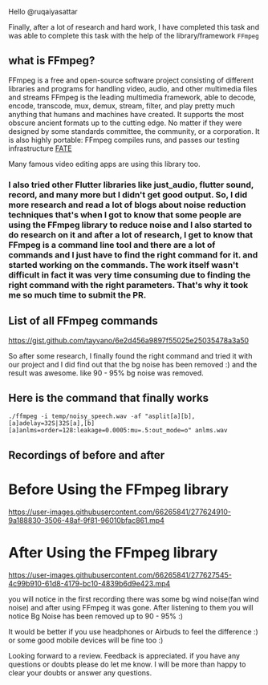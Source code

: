Hello @ruqaiyasattar 

Finally, after a lot of research and hard work, I have completed this task and was able to complete this task with the help of the library/framework ```FFmpeg``` 

## what is FFmpeg?

FFmpeg is a free and open-source software project consisting of different libraries and programs for handling video, audio, and other multimedia files and streams
FFmpeg is the leading multimedia framework, able to decode, encode, transcode, mux, demux, stream, filter, and play pretty much anything that humans and machines have created. It supports the most obscure ancient formats up to the cutting edge. No matter if they were designed by some standards committee, the community, or a corporation. It is also highly portable: FFmpeg compiles runs, and passes our testing infrastructure [FATE](http://fate.ffmpeg.org/)

Many famous video editing apps are using this library too.

### I also tried other Flutter libraries like just_audio, flutter sound, record, and many more but I didn't get good output.  So, I did more research and read a lot of blogs about noise reduction techniques that's when I got to know that some people are using the FFmpeg library to reduce noise and I also started to do research on it and after a lot of research, I get to know that FFmpeg is a command line tool and there are a lot of commands and I just have to find the right command for it. and started working on the commands. The work itself wasn't difficult in fact it was very time consuming due to finding the right command with the right parameters. That's why it took me so much time to submit the PR.

## List of all FFmpeg commands
https://gist.github.com/tayvano/6e2d456a9897f55025e25035478a3a50

So after some research, I finally found the right command and tried it with our project and I did find out that the bg noise has been removed :) and the result was awesome. like 90 - 95% bg noise was removed. 

## Here is the command that finally works

```./ffmpeg -i temp/noisy_speech.wav -af "asplit[a][b],[a]adelay=32S|32S[a],[b][a]anlms=order=128:leakage=0.0005:mu=.5:out_mode=o" anlms.wav```

## Recordings of before and after

# Before Using the FFmpeg library
 https://user-images.githubusercontent.com/66265841/277624910-9a188830-3506-48af-9f81-96010bfac861.mp4     

# After Using the FFmpeg library
https://user-images.githubusercontent.com/66265841/277627545-4c99b910-61d8-4179-bc10-4839b6d9e423.mp4  


you will notice in the first recording there was some bg wind noise(fan wind noise) and after using FFmpeg it was gone. 
After listening to them you will notice Bg Noise has been removed up to 90 - 95% :)

It would be better if you use headphones or Airbuds to feel the difference :) or some good mobile devices will be fine too :)

Looking forward to a review. Feedback is appreciated. if you have any questions or doubts please do let me know. I will be more than happy to clear your doubts or answer any questions.


